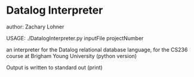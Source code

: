 # Datalog Interpreter

author: Zachary Lohner

USAGE: ./DatalogInterpreter.py inputFile projectNumber

an interpreter for the Datalog relational database language,
for the CS236 course at Brigham Young University (python version)

Output is written to standard out (print)
